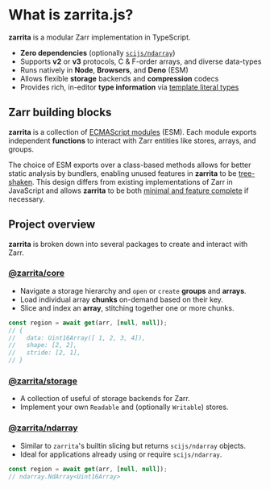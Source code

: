 # What is zarrita.js?

**zarrita** is a modular Zarr implementation in TypeScript.

- **Zero dependencies** (optionally
  [`scijs/ndarray`](https://github.com/scijs/ndarray))
- Supports **v2** or **v3** protocols, C & F-order arrays, and diverse
  data-types
- Runs natively in **Node**, **Browsers**, and **Deno** (ESM)
- Allows flexible **storage** backends and **compression** codecs
- Provides rich, in-editor **type information** via
  [template literal types](https://www.typescriptlang.org/docs/handbook/2/template-literal-types.html)

## Zarr building blocks

**zarrita** is a collection of
[ECMAScript modules](https://developer.mozilla.org/en-US/docs/Web/JavaScript/Guide/Modules)
(ESM). Each module exports independent **functions** to interact with Zarr
entities like stores, arrays, and groups.

The choice of ESM exports over a class-based methods allows for better static
analysis by bundlers, enabling unused features in **zarrita** to be
[tree-shaken](https://developer.mozilla.org/en-US/docs/Glossary/Tree_shaking).
This design differs from existing implementations of Zarr in JavaScript and
allows **zarrita** to be both <u>minimal and feature complete</u> if necessary.

## Project overview

**zarrita** is broken down into several packages to create and interact with
Zarr.

### [@zarrita/core](/packages/core)

- Navigate a storage hierarchy and `open` or `create` **groups** and **arrays**.
- Load individual array **chunks** on-demand based on their key.
- Slice and index an **array**, stitching together one or more chunks.

```javascript
const region = await get(arr, [null, null]);
// {
//   data: Uint16Array([ 1, 2, 3, 4]),
//   shape: [2, 2],
//   stride: [2, 1],
// }
```

### [@zarrita/storage](/packages/storage)

- A collection of useful of storage backends for Zarr.
- Implement your own `Readable` and (optionally `Writable`) stores.


### [@zarrita/ndarray](/packages/ndarray)

- Similar to `zarrita`'s builtin slicing but returns `scijs/ndarray` objects.
- Ideal for applications already using or require `scijs/ndarray`.

```javascript
const region = await get(arr, [null, null]);
// ndarray.NdArray<Uint16Array>
```
